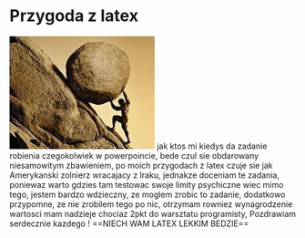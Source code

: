 # Przygoda z latex
![zegnam.jpg](zegnam.jpg)
jak ktos mi kiedys da zadanie robienia czegokolwiek w powerpoincie, bede czul sie obdarowany niesamowitym zbawieniem,
po moich przygodach z latex czuje sie jak Amerykanski zolnierz wracajacy z Iraku,
jednakze doceniam te zadania, poniewaz warto gdzies tam testowac swoje limity psychiczne wiec mimo tego,
jestem bardzo wdzieczny, ze moglem zrobic to zadanie,
dodatkowo przypomne, ze nie zrobilem tego po nic, otrzymam rowniez wynagrodzenie wartosci mam nadzieje chociaz 2pkt
do warsztatu programisty,
Pozdrawiam serdecznie kazdego ! 
==NIECH WAM LATEX LEKKIM BEDZIE==
